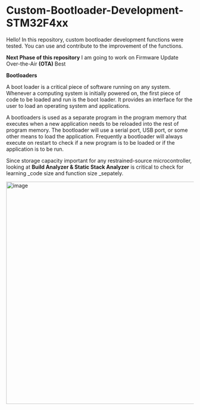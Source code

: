 # Custom-Bootloader-Development-STM32F4xx
Hello! 
In this repository, custom bootloader development functions were tested.
You can use and contribute to the improvement of the functions.

**Next Phase of this repository**
I am going to work on Firmware Update Over-the-Air **(OTA)**
Best

**Bootloaders**

A boot loader is a critical piece of software running on any system. Whenever a computing system is initially powered on, the first piece of code to be loaded and run is the boot loader. It provides an interface for the user to load an operating system and applications.

A bootloaders is used as a separate program in the program memory that executes when a new application needs to be reloaded into the rest of program memory. 
The bootloader will use a serial port, USB port, or some other means to load the application. 
Frequently a bootloader will always execute on restart to check if a new program is to be loaded or if the application is to be run.

Since storage capacity important for any restrained-source microcontroller, looking at **Build Analyzer & Static Stack Analyzer** is 
critical to check for learning _code size and function size _sepately.

<img width="597" alt="image" src="https://user-images.githubusercontent.com/43001724/169756637-6648494f-6481-49cc-82ef-bcae57d05566.png">
